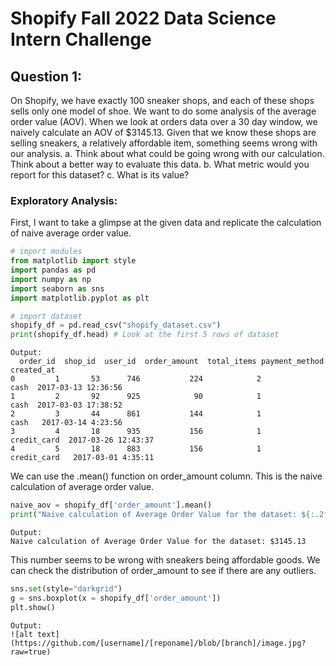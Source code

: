 # Shopify Fall 2022 Data Science Intern Challenge
## Question 1:
On Shopify, we have exactly 100 sneaker shops, and each of these shops sells only one model of shoe. We want to do some analysis of the average order value (AOV). When we look at orders data over a 30 day window, we naively calculate an AOV of $3145.13. Given that we know these shops are selling sneakers, a relatively affordable item, something seems wrong with our analysis. 
a. Think about what could be going wrong with our calculation. Think about a better way to evaluate this data. 
b. What metric would you report for this dataset?
c. What is its value?

### Exploratory Analysis:
First, I want to take a glimpse at the given data and replicate the calculation of naive average order value.
```python
# import modules
from matplotlib import style
import pandas as pd
import numpy as np
import seaborn as sns
import matplotlib.pyplot as plt
```
```python
# import dataset
shopify_df = pd.read_csv("shopify_dataset.csv")
print(shopify_df.head) # Look at the first 5 rows of dataset
```
```
Output:
  order_id  shop_id  user_id  order_amount  total_items payment_method           created_at
0         1       53      746           224            2           cash  2017-03-13 12:36:56
1         2       92      925            90            1           cash  2017-03-03 17:38:52
2         3       44      861           144            1           cash   2017-03-14 4:23:56
3         4       18      935           156            1    credit_card  2017-03-26 12:43:37
4         5       18      883           156            1    credit_card   2017-03-01 4:35:11
```
We can use the .mean() function on order_amount column. This is the naive calculation of average order value.
```python
naive_aov = shopify_df['order_amount'].mean()
print("Naive calculation of Average Order Value for the dataset: ${:.2f}".format(naive_aov))
```
```
Output:
Naive calculation of Average Order Value for the dataset: $3145.13
```
This number seems to be wrong with sneakers being affordable goods. We can check the distribution of order_amount to see if there are any outliers.
```python
sns.set(style="darkgrid")
g = sns.boxplot(x = shopify_df['order_amount'])
plt.show()
```
```
Output:
![alt text](https://github.com/[username]/[reponame]/blob/[branch]/image.jpg?raw=true)

```
